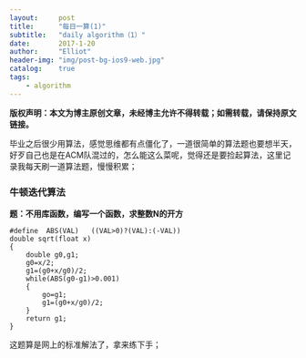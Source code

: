 ```yaml
---
layout:     post
title:      "每日一算(1)"
subtitle:   "daily algorithm（1）"
date:       2017-1-20
author:     "Elliot"
header-img: "img/post-bg-ios9-web.jpg"
catalog:    true
tags:
    - algorithm
---
```


**版权声明：本文为博主原创文章，未经博主允许不得转载；如需转载，请保持原文链接。**

毕业之后很少用算法，感觉思维都有点僵化了，一道很简单的算法题也要想半天，好歹自己也是在ACM队混过的，怎么能这么菜呢，觉得还是要捡起算法，这里记录我每天刷一道算法题，慢慢积累；

### 牛顿迭代算法

**题：不用库函数，编写一个函数，求整数N的开方**

```objective_c
#define  ABS(VAL)   ((VAL>0)?(VAL):(-VAL))
double sqrt(float x)
{
    double g0,g1;
    g0=x/2;
    g1=(g0+x/g0)/2;
    while(ABS(g0-g1)>0.001)
    {
        go=g1;
        g1=(g0+x/g0)/2;
    }
    return g1;
}
```

这题算是网上的标准解法了，拿来练下手；
